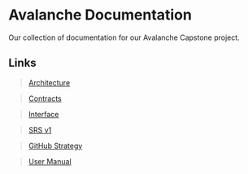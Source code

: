 # Avalanche Documentation

Our collection of documentation for our Avalanche Capstone project.

## Links

> [Architecture](architecture.md)

> [Contracts](contracts.md)

> [Interface](interfaces.md)

> [SRS v1](SRS-v1.md)

> [GitHub Strategy](github-strategy.md)

> [User Manual](user-manual.md)
